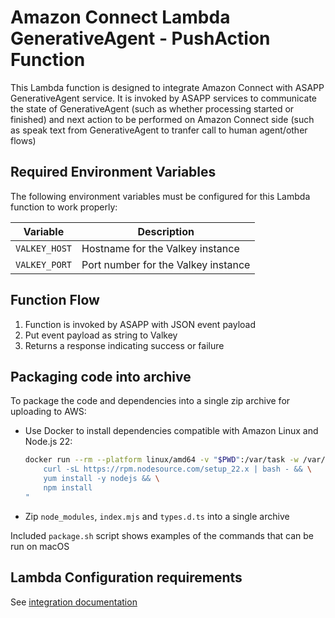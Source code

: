 # Amazon Connect Lambda GenerativeAgent - PushAction Function

This Lambda function is designed to integrate Amazon Connect with ASAPP GenerativeAgent service. It is invoked by ASAPP services to communicate the state of GenerativeAgent (such as whether processing started or finished) and next action to be performed on Amazon Connect side (such as speak text from GenerativeAgent to tranfer call to human agent/other flows)



## Required Environment Variables

The following environment variables must be configured for this Lambda function to work properly:

| Variable           | Description                                           |
| ------------------ | ----------------------------------------------------- |
| `VALKEY_HOST`      | Hostname for the Valkey instance                      |
| `VALKEY_PORT`      | Port number for the Valkey instance                   |


## Function Flow

1. Function is invoked by ASAPP with JSON event payload
2. Put event payload as string to Valkey
3. Returns a response indicating success or failure


## Packaging code into archive
To package the code and dependencies into a single zip archive for uploading to AWS:
 * Use Docker to install dependencies compatible with Amazon Linux and Node.js 22:
   ```bash
   docker run --rm --platform linux/amd64 -v "$PWD":/var/task -w /var/task amazonlinux:2023 /bin/bash -c "
       curl -sL https://rpm.nodesource.com/setup_22.x | bash - && \
       yum install -y nodejs && \
       npm install
   "
 * Zip `node_modules`, `index.mjs` and `types.d.ts` into a single archive

Included `package.sh` script shows examples of the commands that can be run on macOS


## Lambda Configuration requirements
See [integration documentation](https://docs.asapp.com/generativeagent/integrate/amazon-connect)